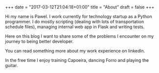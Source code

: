 +++
date = "2017-03-12T21:04:18+01:00"
title = "About"
draft = false
+++

Hi my name is Pawel. I work currently for technology startup as a Python programmer. I do mostly scripting (dealing with lots of transportation schedule files), managing internal web app in Flask and writing tests. 

Here on this blog I want to share some of the problems I encounter on my journey to being better developer.

You can read something more about my work experience on linkedln.

In the free time I enjoy training Capoeira, dancing Forro and playing the guitar.